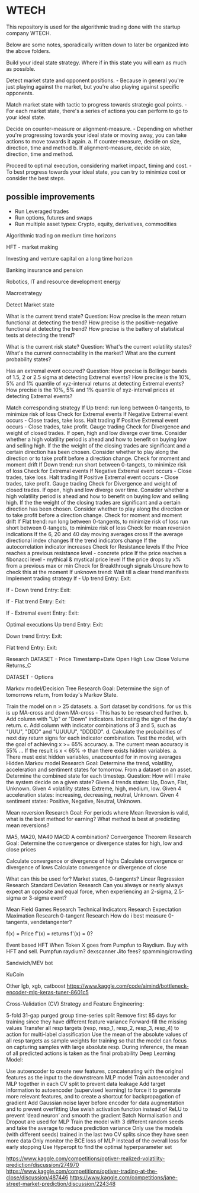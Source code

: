 # WTECH
This repository is used for the algorithmic trading done with the startup company WTECH.

Below are some notes, sporadically written down to later be organized into the above folders.


Build your ideal state strategy. Where if in this state you will earn as much as possible.

Detect market state and opponent positions. - Because in general you're just playing against the market, but you're also playing against specific opponents.

Match market state with tactic to progress towards strategic goal points. - For each market state, there's a series of actions you can perform to go to your ideal state.

Decide on counter-measure or alignment-measure. - Depending on whether you're progressing towards your ideal state or moving away, you can take actions to move towards it again. a. If counter-measure, decide on size, direction, time and method b. If alignment-measure, decide on size, direction, time and method.

Proceed to optimal execution, considering market impact, timing and cost. - To best progress towards your ideal state, you can try to minimize cost or consider the best steps.

## possible improvements

* Run Leveraged trades
* Run options, futures and swaps
* Run multiple asset types: Crypto, equity, derivatives, commodities

Algorithmic trading on medium time horizons

HFT - market making

Investing and venture capital on a long time horizon

Banking insurance and pension

Robotics, IT and resource development
energy

Macrostrategy

Detect Market state

What is the current trend state?
Question:
How precise is the mean return functional at detecting the trend?
How precise is the positive-negative functional at detecting the trend?
How precise is the battery of statistical tests at detecting the trend?

What is the current risk state?
Question:
What's the current volatility states?
What's the current connectability in the market?
What are the current probability states?

Has an extremal event occured?
Question:
How precise is Bollinger bands of 1.5, 2 or 2.5 sigma at detecting Extremal events?
How precise is the 10%, 5% and 1% quantile of xyz-interval returns at detecting Extremal events?
How precise is the 10%, 5% and 1% quantile of xyz-interval prices at detecting Extremal events?

Match corresponding strategy
If Up trend:
run long between 0-tangents, to minimize risk of loss
Check for Extremal events
If Negative Extremal event occurs - Close trades, take loss. Halt trading
If Positive Extremal event occurs - Close trades, take profit. Gauge trading
Check for Divergence and weight of closed trades.
If open, high and low diverge over time.
Consider whether a high volatility period is ahead and how to benefit on buying low and selling high.
If the the weight of the closing trades are significant and a certain direction has been chosen.
Consider whether to play along the direction or to take profit before a direction change.
Check for moment and moment drift
If Down trend:
run short between 0-tangets, to minimize risk of loss
Check for Extremal events
If Negative Extremal event occurs - Close trades, take loss. Halt trading
If Positive Extremal event occurs - Close trades, take profit. Gauge trading
Check for Divergence and weight of closed trades.
If open, high and low diverge over time.
Consider whether a high volatility period is ahead and how to benefit on buying low and selling high.
If the the weight of the closing trades are significant and a certain direction has been chosen.
Consider whether to play along the direction or to take profit before a direction change.
Check for moment and moment drift
If Flat trend:
run long between 0-tangents, to minimize risk of loss
run short between 0-tangets, to minimize risk of loss
Check for mean reversion indications
If the 6, 20 and 40 day moving averages cross
If the average directional index changes
If the trend indicators change
If the autocorrelation indicator increases
Check for Resistance levels If the Price reaches a previous resistance level - concrete price If the price reaches a fibonacci level - mythical & mystical price level If the price drops by x% from a previous max or min
Check for Breakthrough signals Unsure how to check this at the moment
If unknown trend:
Wait till a clear trend manifests
Implement trading strategy
If - Up trend
Entry:
Exit:

If - Down trend
Entry:
Exit:

If - Flat trend
Entry:
Exit:

If - Extremal event
Entry:
Exit:

Optimal executions
Up trend
Entry:
Exit:

Down trend
Entry:
Exit:

Flat trend
Entry:
Exit:

Research
DATASET - Price Timestamp+Date Open High Low Close Volume Returns_C

DATASET - Options

Markov model/Decision Tree Research
Goal: Determine the sign of tomorrows return, from today's Markov State.

Train the model on n > 25 datasets.
a. Sort dataset by conditions. for us this is up MA-cross and down MA-cross - This has to be researched further.
b. Add column with "Up" or "Down" indicators. Indicating the sign of the day's return.
c. Add column with indicator combinations of 3 and 5, such as "UUU", "DDD" and "UUUUU", "DDDDD".
d. Calculate the probabilities of next day return signs for each indicator combination.
Test the model, with the goal of achieving x >= 65% accuracy.
a. The current mean accuracy is 55% ...
If the result is x < 65% -> than there exists hidden variables. a. There must exist hidden variables, unaccounted for in moving averages
Hidden Markov model Research
Goal: Determine the trend, volatility, acceleration and sentiment states for tomorrow.
From a dataset on an asset. Determine the combined state for each timestep.
Question: How will I make the system decide on a given state?
Given 4 trends states: Up, Down, Flat, Unknown.
Given 4 volatility states: Extreme, high, medium, low.
Given 4 acceleration states: increasing, decreasing, neutral, Unknown.
Given 4 sentiment states: Positive, Negative, Neutral, Unknown.

Mean reversion Research
Goal: For periods where Mean Reversion is valid, what is the best method for earning?
What method is best at predicting mean reversions?

MA5, MA20, MA40
MACD
A combination?
Convergence Theorem Research
Goal: Determine the convergence or divergence states for high, low and close prices

Calculate convergence or divergence of highs
Calculate convergence or divergence of lows
Calculate convergence or divergence of close

What can this be used for? Market states, 0-tangents?
Linear Regression Research
Standard Deviation Research
Can you always or nearly always expect an opposite and equal force, when experiencing an 2-sigma, 2.5-sigma or 3-sigma event?

Mean Field Games Research
Technical Indicators Research
Expectation Maximation Research
0-tangent Research
How do i best measure 0-tangents, vendetangenter?

f(x) = Price f'(x) = returns f'(x) = 0?

Event based HFT
When Token X goes from Pumpfun to Raydium. Buy with HFT and sell. Pumpfun raydium? dexscanner Jito fees? spamming/crowding

Sandwich/MEV bot

KuCoin

Other
lgb, xgb, catboost https://www.kaggle.com/code/aimind/bottleneck-encoder-mlp-keras-tuner-8601c5

Cross-Validation (CV) Strategy and Feature Engineering:

5-fold 31-gap purged group time-series split Remove first 85 days for training since they have different feature variance Forward-fill the missing values Transfer all resp targets (resp, resp_1, resp_2, resp_3, resp_4) to action for multi-label classification Use the mean of the absolute values of all resp targets as sample weights for training so that the model can focus on capturing samples with large absolute resp. During inference, the mean of all predicted actions is taken as the final probability Deep Learning Model:

Use autoencoder to create new features, concatenating with the original features as the input to the downstream MLP model Train autoencoder and MLP together in each CV split to prevent data leakage Add target information to autoencoder (supervised learning) to force it to generate more relevant features, and to create a shortcut for backpropagation of gradient Add Gaussian noise layer before encoder for data augmentation and to prevent overfitting Use swish activation function instead of ReLU to prevent ‘dead neuron’ and smooth the gradient Batch Normalisation and Dropout are used for MLP Train the model with 3 different random seeds and take the average to reduce prediction variance Only use the models (with different seeds) trained in the last two CV splits since they have seen more data Only monitor the BCE loss of MLP instead of the overall loss for early stopping Use Hyperopt to find the optimal hyperparameter set

https://www.kaggle.com/competitions/optiver-realized-volatility-prediction/discussion/274970 https://www.kaggle.com/competitions/optiver-trading-at-the-close/discussion/487446 https://www.kaggle.com/competitions/jane-street-market-prediction/discussion/224348
